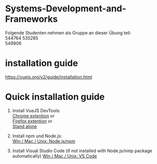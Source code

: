 # Systems-Development-and-Frameworks

Folgende Studenten nehmen als Gruppe an dieser Übung teil:   
544764 
535285  
549906  
  
# installation guide  
https://vuejs.org/v2/guide/installation.html 

# Quick installation guide
1. Install VueJS DevTools:  
 [Chrome extention](https://github.com/vuejs/vue-devtools#vue-devtools) or    
 [Firefox extention](https://addons.mozilla.org/en-US/firefox/addon/vue-js-devtools/) or  
 [Stand alone](https://github.com/vuejs/vue-devtools/blob/master/shells/electron/README.md)  
 
2. Install npm und Node.js:  
 [Win / Mac / Unix: Node.js/npm](https://nodejs.org/en/download/current/)  
 
3. Install Visual Studio Code (if not installed with Node.js/nmp package automatically)
 [Win / Mac / Unix: VS Code](https://code.visualstudio.com/download)  
